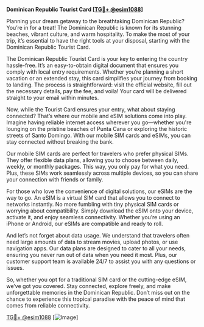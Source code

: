 **Dominican Republic Tourist Card [[TG💪+ @esim1088](https://t.me/s/esim1088)]**

Planning your dream getaway to the breathtaking Dominican Republic? You’re in for a treat! The Dominican Republic is known for its stunning beaches, vibrant culture, and warm hospitality. To make the most of your trip, it’s essential to have the right tools at your disposal, starting with the Dominican Republic Tourist Card.

The Dominican Republic Tourist Card is your key to entering the country hassle-free. It’s an easy-to-obtain digital document that ensures you comply with local entry requirements. Whether you’re planning a short vacation or an extended stay, this card simplifies your journey from booking to landing. The process is straightforward: visit the official website, fill out the necessary details, pay the fee, and voila! Your card will be delivered straight to your email within minutes. 

Now, while the Tourist Card ensures your entry, what about staying connected? That’s where our mobile and eSIM solutions come into play. Imagine having reliable internet access wherever you go—whether you're lounging on the pristine beaches of Punta Cana or exploring the historic streets of Santo Domingo. With our mobile SIM cards and eSIMs, you can stay connected without breaking the bank. 

Our mobile SIM cards are perfect for travelers who prefer physical SIMs. They offer flexible data plans, allowing you to choose between daily, weekly, or monthly packages. This way, you only pay for what you need. Plus, these SIMs work seamlessly across multiple devices, so you can share your connection with friends or family.

For those who love the convenience of digital solutions, our eSIMs are the way to go. An eSIM is a virtual SIM card that allows you to connect to networks instantly. No more fumbling with tiny physical SIM cards or worrying about compatibility. Simply download the eSIM onto your device, activate it, and enjoy seamless connectivity. Whether you’re using an iPhone or Android, our eSIMs are compatible and ready to roll.

And let’s not forget about data usage. We understand that travelers often need large amounts of data to stream movies, upload photos, or use navigation apps. Our data plans are designed to cater to all your needs, ensuring you never run out of data when you need it most. Plus, our customer support team is available 24/7 to assist you with any questions or issues.

So, whether you opt for a traditional SIM card or the cutting-edge eSIM, we’ve got you covered. Stay connected, explore freely, and make unforgettable memories in the Dominican Republic. Don’t miss out on the chance to experience this tropical paradise with the peace of mind that comes from reliable connectivity.

[TG💪+ @esim1088](https://t.me/s/esim1088) [![Image](https://i.postimg.cc/Y0z9fWf4/image.png)]